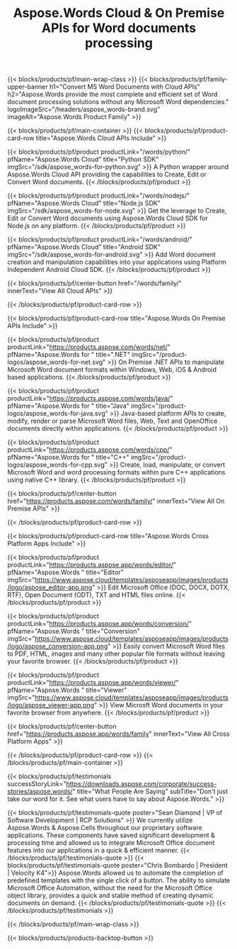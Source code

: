 ﻿---
title: Aspose.Words Cloud & On Premise APIs for Word documents processing 
description: Aspose.Words provide the most complete and efficient set of Word document processing solutions without any dependencies
weight: 130
url: /
---

{{< blocks/products/pf/main-wrap-class >}}
{{< blocks/products/pf/family-upper-banner h1="Convert MS Word Documents with Cloud APIs" h2="Aspose.Words provide the most complete and efficient set of Word document processing solutions without any Microsoft Word dependencies." logoImageSrc="/headers/aspose_words-brand.svg" imageAlt="Aspose.Words Product Family" >}}

{{< blocks/products/pf/main-container >}}
{{< blocks/products/pf/product-card-row title="Aspose.Words Cloud APIs Include" >}}

{{< blocks/products/pf/product productLink="/words/python/" pfName="Aspose.Words Cloud" title="Python SDK" imgSrc="/sdk/aspose_words-for-python.svg" >}}
A Python wrapper around Aspose.Words Cloud API providing the capabilities to Create, Edit or Convert Word documents.
{{< /blocks/products/pf/product >}}

{{< blocks/products/pf/product productLink="/words/nodejs/" pfName="Aspose.Words Cloud" title="Node.js SDK" imgSrc="/sdk/aspose_words-for-node.svg" >}}
Get the leverage to Create, Edit or Convert Word documents using Aspose.Words Cloud SDK for Node.js on any platform.
{{< /blocks/products/pf/product >}}

{{< blocks/products/pf/product productLink="/words/android/" pfName="Aspose.Words Cloud" title="Android SDK" imgSrc="/sdk/aspose_words-for-android.svg" >}}
Add Word document creation and manipulation capabilities into your applications using Platform Independent Android Cloud SDK.
{{< /blocks/products/pf/product >}}

{{< blocks/products/pf/center-button href="/words/family/" innerText="View All Cloud APIs" >}}

{{< /blocks/products/pf/product-card-row >}}

{{< blocks/products/pf/product-card-row title="Aspose.Words On Premise APIs Include" >}}

{{< blocks/products/pf/product productLink="https://products.aspose.com/words/net/" pfName="Aspose.Words for " title=".NET" imgSrc="/product-logos/aspose_words-for-net.svg" >}}
On Premise .NET APIs to manipulate Microsoft Word document formats within Windows, Web, iOS & Android based applications.
{{< /blocks/products/pf/product >}}

{{< blocks/products/pf/product productLink="https://products.aspose.com/words/java/" pfName="Aspose.Words for " title="Java" imgSrc="/product-logos/aspose_words-for-java.svg" >}}
Java-based platform APIs to create, modify, render or parse Microsoft Word files, Web, Text and OpenOffice documents directly within applications.
{{< /blocks/products/pf/product >}}

{{< blocks/products/pf/product productLink="https://products.aspose.com/words/cpp/" pfName="Aspose.Words for " title="C++" imgSrc="/product-logos/aspose_words-for-cpp.svg" >}}
Create, load, manipulate, or convert Microsoft Word and word processing formats within pure C++ applications using native C++ library.
{{< /blocks/products/pf/product >}}

{{< blocks/products/pf/center-button href="https://products.aspose.com/words/family/" innerText="View All On Premise APIs" >}}

{{< /blocks/products/pf/product-card-row >}}

{{< blocks/products/pf/product-card-row title="Aspose.Words Cross Platform Apps Include" >}}

{{< blocks/products/pf/product productLink="https://products.aspose.app/words/editor/" pfName="Aspose.Words " title="Editor" imgSrc="https://www.aspose.cloud/templates/asposeapp/images/products/logo/aspose_editor-app.png" >}}
Edit Microsoft Office (DOC, DOCX, DOTX, RTF), Open Document (ODT), TXT and HTML files online.
{{< /blocks/products/pf/product >}}

{{< blocks/products/pf/product productLink="https://products.aspose.app/words/conversion/" pfName="Aspose.Words " title="Conversion" imgSrc="https://www.aspose.cloud/templates/asposeapp/images/products/logo/aspose_conversion-app.png" >}}
Easily convert Microsoft Word files to PDF, HTML, images and many other popular file formats without leaving your favorite browser.
{{< /blocks/products/pf/product >}}

{{< blocks/products/pf/product productLink="https://products.aspose.app/words/viewer/" pfName="Aspose.Words " title="Viewer" imgSrc="https://www.aspose.cloud/templates/asposeapp/images/products/logo/aspose_viewer-app.png" >}}
View Microsft Word documents in your favorite browser from anywhere.
{{< /blocks/products/pf/product >}}

{{< blocks/products/pf/center-button href="https://products.aspose.app/words/family" innerText="View All Cross Platform Apps" >}}

{{< /blocks/products/pf/product-card-row >}}
{{< /blocks/products/pf/main-container >}}

{{< blocks/products/pf/testimonials successStoryLink="https://downloads.aspose.com/corporate/success-stories/aspose.words/" title="What People Are Saying" subTitle="Don't just take our word for it. See what users have to say about Aspose.Words." >}}

{{< blocks/products/pf/testimonials-quote poster="Sean Diamond | VP of Software Development | RCP Solutions" >}}
We currently utilize Aspose.Words & Aspose.Cells throughout our proprietary software applications. These components have saved significant development & processing time and allowed us to integrate Microsoft Office document features into our applications in a quick & efficient manner.
{{< /blocks/products/pf/testimonials-quote >}}
{{< blocks/products/pf/testimonials-quote poster="Chris Bombardo | President | Velocity K4">}}
Aspose.Words allowed us to automate the completion of predefined templates with the single click of a button. The ability to simulate Microsoft Office Automation, without the need for the Microsoft Office object library, provides a quick and stable method of creating dynamic documents on demand.
{{< /blocks/products/pf/testimonials-quote >}}
{{< /blocks/products/pf/testimonials >}}

{{< /blocks/products/pf/main-wrap-class >}}

{{< blocks/products/products-backtop-button >}}
